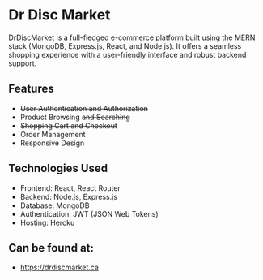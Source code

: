 # Dr Disc Market
DrDiscMarket is a full-fledged e-commerce platform built using the MERN stack (MongoDB, Express.js, React, and Node.js). It offers a seamless shopping experience with a user-friendly interface and robust backend support.

## Features
- ~~User Authentication and Authorization~~
- Product Browsing ~~and Searching~~
- ~~Shopping Cart and Checkout~~
- Order Management
- Responsive Design

## Technologies Used
- Frontend: React, React Router
- Backend: Node.js, Express.js
- Database: MongoDB
- Authentication: JWT (JSON Web Tokens)
- Hosting: Heroku

## Can be found at:
- https://drdiscmarket.ca

